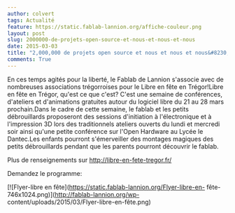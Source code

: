 ```yaml
---
author: colvert
tags: Actualité
feature: https://static.fablab-lannion.org/affiche-couleur.png
layout: post
slug: 2000000-de-projets-open-source-et-nous-et-nous-et-nous
date: 2015-03-03
title: "2,000,000 de projets open source et nous et nous et nous&#8230;"
comments: True
---
```

En ces temps agités pour la liberté, le Fablab de Lannion s'associe avec de
nombreuses associations trégorroises pour le Libre en fête en Trégor!Libre en
fête en Trégor, qu'est ce que c'est? C'est une semaine de conférences,
d'ateliers et d'animations gratuites autour du logiciel libre du 21 au 28 mars
prochain.Dans le cadre de cette semaine, le fablab et les petits débrouillards
proposeront des sessions d'initiation à l'électronique et à l'impression 3D
lors des traditionnels ateliers ouverts du lundi et mercredi soir ainsi qu'une
petite conférence sur l'Open Hardware au Lycée le Dantec.Les enfants pourront
s'émerveiller des montages magiques des petits débrouillards pendant que les
parents pourront découvrir le fablab.

Plus de renseignements sur <http://libre-en-fete-tregor.fr/>

Demandez le programme:

[![Flyer-libre en fête](https://static.fablab-lannion.org/Flyer-libre-en-
fête-746x1024.png)](http://fablab-lannion.org/wp-
content/uploads/2015/03/Flyer-libre-en-fête.png)


